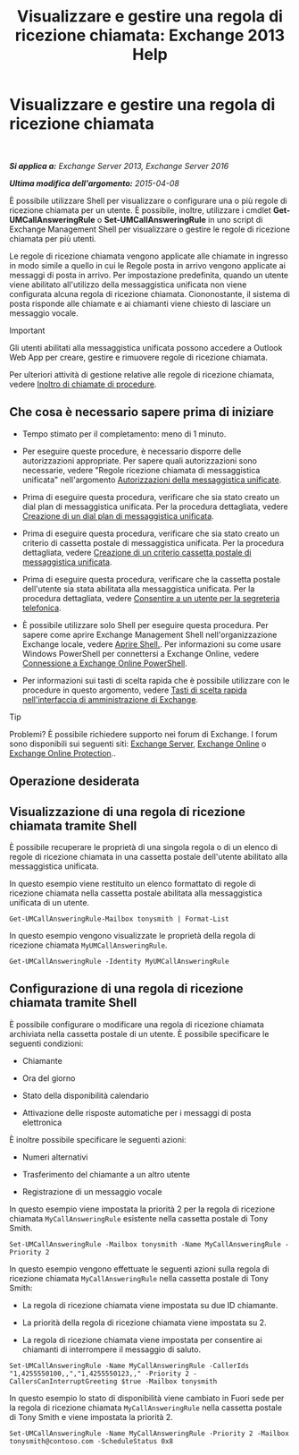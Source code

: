 ﻿---
title: 'Visualizzare e gestire una regola di ricezione chiamata: Exchange 2013 Help'
TOCTitle: Visualizzare e gestire una regola di ricezione chiamata
ms:assetid: de6d9fa1-7878-49a9-bddb-e3317d94f4d8
ms:mtpsurl: https://technet.microsoft.com/it-it/library/Dn140251(v=EXCHG.150)
ms:contentKeyID: 54652854
ms.date: 05/22/2018
mtps_version: v=EXCHG.150
ms.translationtype: MT
---

# Visualizzare e gestire una regola di ricezione chiamata

 

_**Si applica a:** Exchange Server 2013, Exchange Server 2016_

_**Ultima modifica dell'argomento:** 2015-04-08_

È possibile utilizzare Shell per visualizzare o configurare una o più regole di ricezione chiamata per un utente. È possibile, inoltre, utilizzare i cmdlet **Get-UMCallAnsweringRule** o **Set-UMCallAnsweringRule** in uno script di Exchange Management Shell per visualizzare o gestire le regole di ricezione chiamata per più utenti.

Le regole di ricezione chiamata vengono applicate alle chiamate in ingresso in modo simile a quello in cui le Regole posta in arrivo vengono applicate ai messaggi di posta in arrivo. Per impostazione predefinita, quando un utente viene abilitato all'utilizzo della messaggistica unificata non viene configurata alcuna regola di ricezione chiamata. Ciononostante, il sistema di posta risponde alle chiamate e ai chiamanti viene chiesto di lasciare un messaggio vocale.


> [!IMPORTANT]
> Gli utenti abilitati alla messaggistica unificata possono accedere a Outlook Web App per creare, gestire e rimuovere regole di ricezione chiamata.



Per ulteriori attività di gestione relative alle regole di ricezione chiamata, vedere [Inoltro di chiamate di procedure](forwarding-calls-procedures-exchange-2013-help.md).

## Che cosa è necessario sapere prima di iniziare

  - Tempo stimato per il completamento: meno di 1 minuto.

  - Per eseguire queste procedure, è necessario disporre delle autorizzazioni appropriate. Per sapere quali autorizzazioni sono necessarie, vedere "Regole ricezione chiamata di messaggistica unificata" nell'argomento [Autorizzazioni della messaggistica unificate](unified-messaging-permissions-exchange-2013-help.md).

  - Prima di eseguire questa procedura, verificare che sia stato creato un dial plan di messaggistica unificata. Per la procedura dettagliata, vedere [Creazione di un dial plan di messaggistica unificata](create-a-um-dial-plan-exchange-2013-help.md).

  - Prima di eseguire questa procedura, verificare che sia stato creato un criterio di cassetta postale di messaggistica unificata. Per la procedura dettagliata, vedere [Creazione di un criterio cassetta postale di messaggistica unificata](create-a-um-mailbox-policy-exchange-2013-help.md).

  - Prima di eseguire questa procedura, verificare che la cassetta postale dell'utente sia stata abilitata alla messaggistica unificata. Per la procedura dettagliata, vedere [Consentire a un utente per la segreteria telefonica](enable-a-user-for-voice-mail-exchange-2013-help.md).

  - È possibile utilizzare solo Shell per eseguire questa procedura. Per sapere come aprire Exchange Management Shell nell'organizzazione Exchange locale, vedere [Aprire Shell.](https://technet.microsoft.com/it-it/library/dd638134\(v=exchg.150\)). Per informazioni su come usare Windows PowerShell per connettersi a Exchange Online, vedere [Connessione a Exchange Online PowerShell](https://go.microsoft.com/fwlink/p/?linkid=396554).

  - Per informazioni sui tasti di scelta rapida che è possibile utilizzare con le procedure in questo argomento, vedere [Tasti di scelta rapida nell'interfaccia di amministrazione di Exchange](keyboard-shortcuts-in-the-exchange-admin-center-exchange-online-protection-help.md).


> [!TIP]
> Problemi? È possibile richiedere supporto nei forum di Exchange. I forum sono disponibili sui seguenti siti: <A href="https://go.microsoft.com/fwlink/p/?linkid=60612">Exchange Server</A>, <A href="https://go.microsoft.com/fwlink/p/?linkid=267542">Exchange Online</A> o <A href="https://go.microsoft.com/fwlink/p/?linkid=285351">Exchange Online Protection</A>..



## Operazione desiderata

## Visualizzazione di una regola di ricezione chiamata tramite Shell

È possibile recuperare le proprietà di una singola regola o di un elenco di regole di ricezione chiamata in una cassetta postale dell'utente abilitato alla messaggistica unificata.

In questo esempio viene restituito un elenco formattato di regole di ricezione chiamata nella cassetta postale abilitata alla messaggistica unificata di un utente.

    Get-UMCallAnsweringRule-Mailbox tonysmith | Format-List

In questo esempio vengono visualizzate le proprietà della regola di ricezione chiamata `MyUMCallAnsweringRule`.

    Get-UMCallAnsweringRule -Identity MyUMCallAnsweringRule

## Configurazione di una regola di ricezione chiamata tramite Shell

È possibile configurare o modificare una regola di ricezione chiamata archiviata nella cassetta postale di un utente. È possibile specificare le seguenti condizioni:

  - Chiamante

  - Ora del giorno

  - Stato della disponibilità calendario

  - Attivazione delle risposte automatiche per i messaggi di posta elettronica

È inoltre possibile specificare le seguenti azioni:

  - Numeri alternativi

  - Trasferimento del chiamante a un altro utente

  - Registrazione di un messaggio vocale

In questo esempio viene impostata la priorità 2 per la regola di ricezione chiamata `MyCallAnsweringRule` esistente nella cassetta postale di Tony Smith.

    Set-UMCallAnsweringRule -Mailbox tonysmith -Name MyCallAnsweringRule -Priority 2

In questo esempio vengono effettuate le seguenti azioni sulla regola di ricezione chiamata `MyCallAnsweringRule` nella cassetta postale di Tony Smith:

  - La regola di ricezione chiamata viene impostata su due ID chiamante.

  - La priorità della regola di ricezione chiamata viene impostata su 2.

  - La regola di ricezione chiamata viene impostata per consentire ai chiamanti di interrompere il messaggio di saluto.

<!-- end list -->

    Set-UMCallAnsweringRule -Name MyCallAnsweringRule -CallerIds "1,4255550100,,","1,4255550123,," -Priority 2 -CallersCanInterruptGreeting $true -Mailbox tonysmith

In questo esempio lo stato di disponibilità viene cambiato in Fuori sede per la regola di ricezione chiamata `MyCallAnsweringRule` nella cassetta postale di Tony Smith e viene impostata la priorità 2.

    Set-UMCallAnsweringRule -Name MyCallAnsweringRule -Priority 2 -Mailbox tonysmith@contoso.com -ScheduleStatus 0x8

